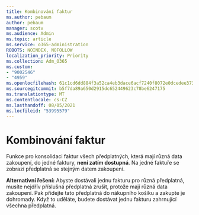 ```yaml
---
title: Kombinování faktur
ms.author: pebaum
author: pebaum
manager: scotv
ms.audience: Admin
ms.topic: article
ms.service: o365-administration
ROBOTS: NOINDEX, NOFOLLOW
localization_priority: Priority
ms.collection: Adm_O365
ms.custom:
- "9002546"
- "4959"
ms.openlocfilehash: 61c1cd6dd884f3a52ca4eb3dace6acf7240f8072e0dcedee373097129dbfce57
ms.sourcegitcommit: b5f7da89a650d2915dc652449623c78be6247175
ms.translationtype: MT
ms.contentlocale: cs-CZ
ms.lasthandoff: 08/05/2021
ms.locfileid: "53995579"
---
```

# <a name="combine-invoices"></a>Kombinování faktur

Funkce pro konsolidaci faktur všech předplatných, která mají různá data zakoupení, do jedné faktury, **není zatím dostupná**. Na jedné faktuře se zobrazí předplatná se stejným datem zakoupení.

**Alternativní řešení:** Abyste dostávali jednu fakturu pro různá předplatná, musíte nejdřív příslušná předplatná zrušit, protože mají různá data zakoupení. Pak přidejte tato předplatná do nákupního košíku a zakupte je dohromady. Když to uděláte, budete dostávat jednu fakturu zahrnující všechna předplatná.
